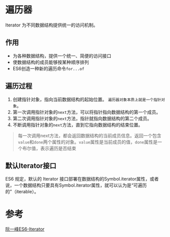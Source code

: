 # 遍历器   
Iterator
为不同数据结构提供统一的访问机制。
## 作用
- 为各种数据结构，提供一个统一、简便的访问接口
- 使数据结构的成员能够按某种顺序排列
- ES6创造一种新的遍历命令`for...of`
## 遍历过程
1. 创建指针对象，指向当前数据结构的起始位置。
`遍历器对象本质上就是一个指针对象`。
2. 第一次调用指针对象的`next`方法，可以将指针指向数据结构的第一个成员。
3. 第二次调用指针对象的`next`方法，指针就指向数据结构的第二个成员。
4. 不断调用指针对象的`next`方法，直到它指向数据结构的结束位置。
> 每一次调用next方法，都会返回数据结构的当前成员信息。返回一个包含`value`和`done`两个属性的对象。`value`属性是当前成员的值，`done`属性是一个布尔值，表示遍历是否结束
## 默认Iterator接口
ES6 规定，默认的 Iterator 接口部署在数据结构的Symbol.iterator属性，或者说，一个数据结构只要具有Symbol.iterator属性，就可以认为是“可遍历的”（iterable）。
# 参考
[阮一峰ES6-Iterator](https://es6.ruanyifeng.com/#docs/iterator)